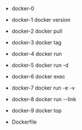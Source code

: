 * docker-0
* docker-1 docker version
* docker-2 docker pull
* docker-3 docker tag
* docker-4 docker run
* docker-5 docker run -d
* docker-6 docker exec
* docker-7 docker run -e -v
* docker-8 docker run --link
* docker-9 docker top

* Dockerfile
